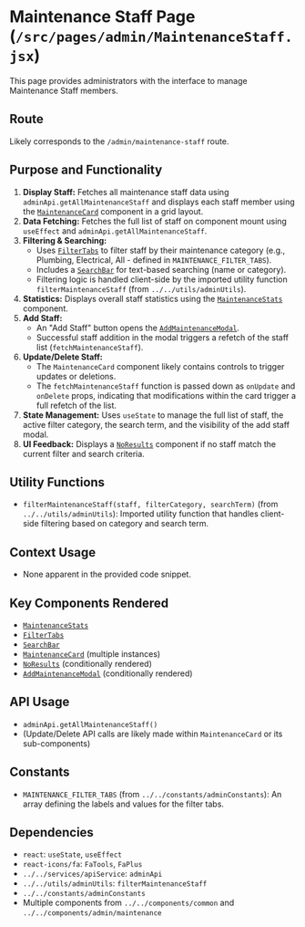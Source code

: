 # Maintenance Staff Page (`/src/pages/admin/MaintenanceStaff.jsx`)

This page provides administrators with the interface to manage Maintenance Staff members.

## Route

Likely corresponds to the `/admin/maintenance-staff` route.

## Purpose and Functionality

1.  **Display Staff:** Fetches all maintenance staff data using `adminApi.getAllMaintenanceStaff` and displays each staff member using the [`MaintenanceCard`](../../components/admin/maintenance/MaintenanceCard.md) component in a grid layout.
2.  **Data Fetching:** Fetches the full list of staff on component mount using `useEffect` and `adminApi.getAllMaintenanceStaff`.
3.  **Filtering & Searching:**
    - Uses [`FilterTabs`](../../components/common/FilterTabs.md) to filter staff by their maintenance category (e.g., Plumbing, Electrical, All - defined in `MAINTENANCE_FILTER_TABS`).
    - Includes a [`SearchBar`](../../components/common/SearchBar.md) for text-based searching (name or category).
    - Filtering logic is handled client-side by the imported utility function `filterMaintenanceStaff` (from `../../utils/adminUtils`).
4.  **Statistics:** Displays overall staff statistics using the [`MaintenanceStats`](../../components/admin/maintenance/MaintenanceStats.md) component.
5.  **Add Staff:**
    - An "Add Staff" button opens the [`AddMaintenanceModal`](../../components/admin/maintenance/AddMaintenanceModal.md).
    - Successful staff addition in the modal triggers a refetch of the staff list (`fetchMaintenanceStaff`).
6.  **Update/Delete Staff:**
    - The `MaintenanceCard` component likely contains controls to trigger updates or deletions.
    - The `fetchMaintenanceStaff` function is passed down as `onUpdate` and `onDelete` props, indicating that modifications within the card trigger a full refetch of the list.
7.  **State Management:** Uses `useState` to manage the full list of staff, the active filter category, the search term, and the visibility of the add staff modal.
8.  **UI Feedback:** Displays a [`NoResults`](../../components/common/NoResults.md) component if no staff match the current filter and search criteria.

## Utility Functions

- `filterMaintenanceStaff(staff, filterCategory, searchTerm)` (from `../../utils/adminUtils`): Imported utility function that handles client-side filtering based on category and search term.

## Context Usage

- None apparent in the provided code snippet.

## Key Components Rendered

- [`MaintenanceStats`](../../components/admin/maintenance/MaintenanceStats.md)
- [`FilterTabs`](../../components/common/FilterTabs.md)
- [`SearchBar`](../../components/common/SearchBar.md)
- [`MaintenanceCard`](../../components/admin/maintenance/MaintenanceCard.md) (multiple instances)
- [`NoResults`](../../components/common/NoResults.md) (conditionally rendered)
- [`AddMaintenanceModal`](../../components/admin/maintenance/AddMaintenanceModal.md) (conditionally rendered)

## API Usage

- `adminApi.getAllMaintenanceStaff()`
- (Update/Delete API calls are likely made within `MaintenanceCard` or its sub-components)

## Constants

- `MAINTENANCE_FILTER_TABS` (from `../../constants/adminConstants`): An array defining the labels and values for the filter tabs.

## Dependencies

- `react`: `useState`, `useEffect`
- `react-icons/fa`: `FaTools`, `FaPlus`
- `../../services/apiService`: `adminApi`
- `../../utils/adminUtils`: `filterMaintenanceStaff`
- `../../constants/adminConstants`
- Multiple components from `../../components/common` and `../../components/admin/maintenance`
